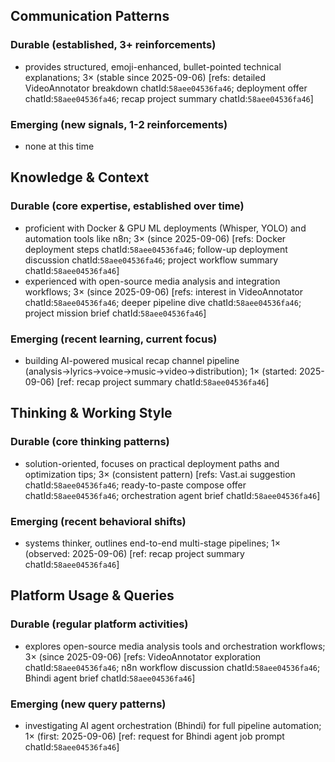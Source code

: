 ## Communication Patterns
### Durable (established, 3+ reinforcements)
- provides structured, emoji-enhanced, bullet-pointed technical explanations; 3× (stable since 2025-09-06) [refs: detailed VideoAnnotator breakdown chatId:`58aee04536fa46`; deployment offer chatId:`58aee04536fa46`; recap project summary chatId:`58aee04536fa46`]

### Emerging (new signals, 1-2 reinforcements)
- none at this time

## Knowledge & Context
### Durable (core expertise, established over time)
- proficient with Docker & GPU ML deployments (Whisper, YOLO) and automation tools like n8n; 3× (since 2025-09-06) [refs: Docker deployment steps chatId:`58aee04536fa46`; follow-up deployment discussion chatId:`58aee04536fa46`; project workflow summary chatId:`58aee04536fa46`]
- experienced with open-source media analysis and integration workflows; 3× (since 2025-09-06) [refs: interest in VideoAnnotator chatId:`58aee04536fa46`; deeper pipeline dive chatId:`58aee04536fa46`; project mission brief chatId:`58aee04536fa46`]

### Emerging (recent learning, current focus)
- building AI-powered musical recap channel pipeline (analysis→lyrics→voice→music→video→distribution); 1× (started: 2025-09-06) [ref: recap project summary chatId:`58aee04536fa46`]

## Thinking & Working Style
### Durable (core thinking patterns)
- solution-oriented, focuses on practical deployment paths and optimization tips; 3× (consistent pattern) [refs: Vast.ai suggestion chatId:`58aee04536fa46`; ready-to-paste compose offer chatId:`58aee04536fa46`; orchestration agent brief chatId:`58aee04536fa46`]

### Emerging (recent behavioral shifts)
- systems thinker, outlines end-to-end multi-stage pipelines; 1× (observed: 2025-09-06) [ref: recap project summary chatId:`58aee04536fa46`]

## Platform Usage & Queries
### Durable (regular platform activities)
- explores open-source media analysis tools and orchestration workflows; 3× (since 2025-09-06) [refs: VideoAnnotator exploration chatId:`58aee04536fa46`; n8n workflow discussion chatId:`58aee04536fa46`; Bhindi agent brief chatId:`58aee04536fa46`]

### Emerging (new query patterns)
- investigating AI agent orchestration (Bhindi) for full pipeline automation; 1× (first: 2025-09-06) [ref: request for Bhindi agent job prompt chatId:`58aee04536fa46`]